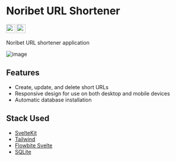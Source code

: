 # Noribet URL Shortener
<a href="https://opensource.org/license/mit"><img src="https://img.shields.io/badge/License-MIT-green?style=flat-square" height="24" /></a>
<a href="https://pnpm.io/"><img src="https://img.shields.io/badge/Package-PNPM-orange?style=flat-square" height="24" /></a>

Noribet URL shortener application

![image](https://github.com/user-attachments/assets/90c838c1-8995-4521-af06-f8986d0babf6)

## Features
- Create, update, and delete short URLs
- Responsive design for use on both desktop and mobile devices
- Automatic database installation

## Stack Used
- [SvelteKit](https://svelte.dev/)
- [Tailwind](https://tailwindcss.com/)
- [Flowbite Svelte](https://flowbite-svelte.com/)
- [SQLite](https://www.sqlite.org/)
